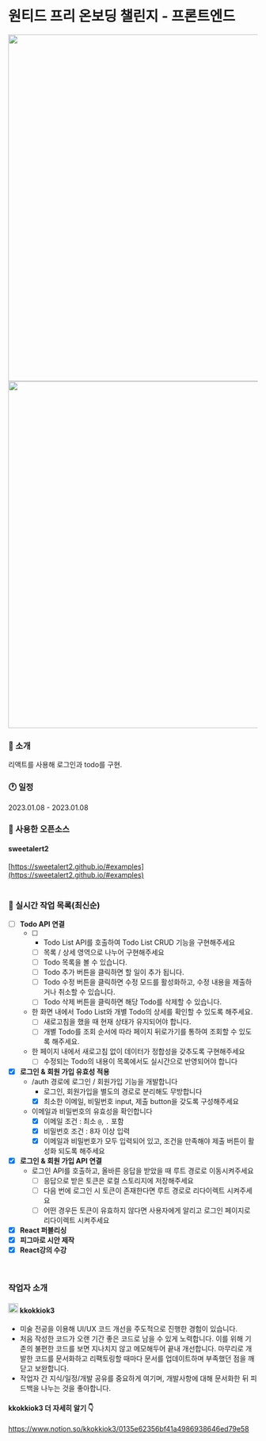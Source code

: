# 원티드 프리 온보딩 챌린지 - 프론트엔드
<img src="https://user-images.githubusercontent.com/84312457/211199768-04860dd6-5c72-41bb-91b9-f59235aaed94.png" width="700"/>
<img src="https://user-images.githubusercontent.com/84312457/211199928-4a29babc-f130-4fb3-be33-d764cc42d246.png" width="700"/>
<br>

### 💬 소개
리액트를 사용해 로그인과 todo를 구현.
<br>

### 🕐 일정
2023.01.08 - 2023.01.08
<br>

### 🎁 사용한 오픈소스
#### sweetalert2 
[https://sweetalert2.github.io/#examples](https://sweetalert2.github.io/#examples)  
<br>

### 📜 실시간 작업 목록(최신순)
- [ ] **Todo API 연결**
  - [ ] - Todo List API를 호출하여 Todo List CRUD 기능을 구현해주세요
    - [ ] 목록 / 상세 영역으로 나누어 구현해주세요
    - [ ] Todo 목록을 볼 수 있습니다.
    - [ ] Todo 추가 버튼을 클릭하면 할 일이 추가 됩니다.
    - [ ] Todo 수정 버튼을 클릭하면 수정 모드를 활성화하고, 수정 내용을 제출하거나 취소할 수 있습니다.
    - [ ] Todo 삭제 버튼을 클릭하면 해당 Todo를 삭제할 수 있습니다.
  - 한 화면 내에서 Todo List와 개별 Todo의 상세를 확인할 수 있도록 해주세요.
    - [ ] 새로고침을 했을 때 현재 상태가 유지되어야 합니다.
    - [ ] 개별 Todo를 조회 순서에 따라 페이지 뒤로가기를 통하여 조회할 수 있도록 해주세요.
  - 한 페이지 내에서 새로고침 없이 데이터가 정합성을 갖추도록 구현해주세요
    - [ ] 수정되는 Todo의 내용이 목록에서도 실시간으로 반영되어야 합니다
- [x] **로그인 & 회원 가입 유효성 적용**
  - /auth 경로에 로그인 / 회원가입 기능을 개발합니다
    - 로그인, 회원가입을 별도의 경로로 분리해도 무방합니다
    - [x] 최소한 이메일, 비밀번호 input, 제출 button을 갖도록 구성해주세요
  - 이메일과 비밀번호의 유효성을 확인합니다
    - [x] 이메일 조건 : 최소 `@`, `.` 포함
    - [x] 비밀번호 조건 : 8자 이상 입력
    - [x] 이메일과 비밀번호가 모두 입력되어 있고, 조건을 만족해야 제출 버튼이 활성화 되도록 해주세요
- [x] **로그인 & 회원 가입 API 연결**
  - 로그인 API를 호출하고, 올바른 응답을 받았을 때 루트 경로로 이동시켜주세요
    - [ ] 응답으로 받은 토큰은 로컬 스토리지에 저장해주세요
    - [ ] 다음 번에 로그인 시 토큰이 존재한다면 루트 경로로 리다이렉트 시켜주세요
    - [ ] 어떤 경우든 토큰이 유효하지 않다면 사용자에게 알리고 로그인 페이지로 리다이렉트 시켜주세요
- [x] **React 퍼블리싱**
- [x] **피그마로 시안 제작**
- [x] **React강의 수강**
<br>



### 작업자 소개
#### <img src="https://user-images.githubusercontent.com/84312457/211200499-87d4689f-3348-4d74-9fa2-0847e083d5f2.png" width="20" height="20"/> kkokkiok3
- 미술 전공을 이용해 UI/UX 코드 개선을 주도적으로 진행한 경험이 있습니다.
- 처음 작성한 코드가 오랜 기간 좋은 코드로 남을 수 있게 노력합니다. 이를 위해 기존의 불편한 코드를 보면 지나치지 않고 메모해두어 끝내 개선합니다. 마무리로 개발한 코드를 문서화하고 리팩토링할 때마다 문서를 업데이트하며 부족했던 점을 깨닫고 보완합니다.
- 작업자 간 지식/일정/개발 공유를 중요하게 여기며, 개발사항에 대해 문서화한 뒤 피드백을 나누는 것을 좋아합니다.

#### kkokkiok3 더 자세히 알기 👇
https://www.notion.so/kkokkiok3/0135e62356bf41a4986938646ed79e58
